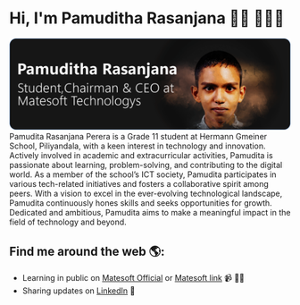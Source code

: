 # Hi, I'm Pamuditha Rasanjana 👋🏾 👩🏾‍💻

<img src="Artboard 2@2x.png" alt="banner that says Monica Powell - software engineer, content creator and community organizer alongside a cartoon illustration of Monica">
Pamudita Rasanjana Perera is a Grade 11 student at Hermann Gmeiner School, Piliyandala, with a keen interest in technology and innovation. Actively involved in academic and extracurricular activities, Pamudita is passionate about learning, problem-solving, and contributing to the digital world. As a member of the school’s ICT society, Pamudita participates in various tech-related initiatives and fosters a collaborative spirit among peers. With a vision to excel in the ever-evolving technological landscape, Pamudita continuously hones skills and seeks opportunities for growth. Dedicated and ambitious, Pamudita aims to make a meaningful impact in the field of technology and beyond.


## Find me around the web 🌎: 

- Learning in public on <a href="[https://www.twitch.tv/blacktechdiva](https://matesoft.lk)">Matesoft Official</a> or <a href="https://link.matesoft.lk">Matesoft link</a> 📹 ✍🏾
- Sharing updates on <a href="https://lk.linkedin.com/in/pamuditha-rasanjana-perera-026407220?trk=people-guest_people_search-card">LinkedIn</a> 💼

